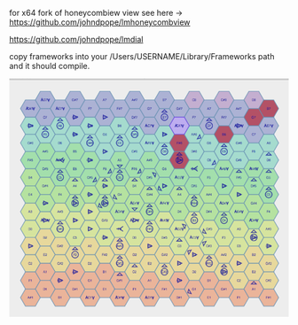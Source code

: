 for x64 fork of honeycombiew view see here -> 
https://github.com/johndpope/lmhoneycombview

https://github.com/johndpope/lmdial

copy frameworks into your /Users/USERNAME/Library/Frameworks path and it should compile.


![My image](https://raw.githubusercontent.com/johndpope/elysium/master/elysium.png)